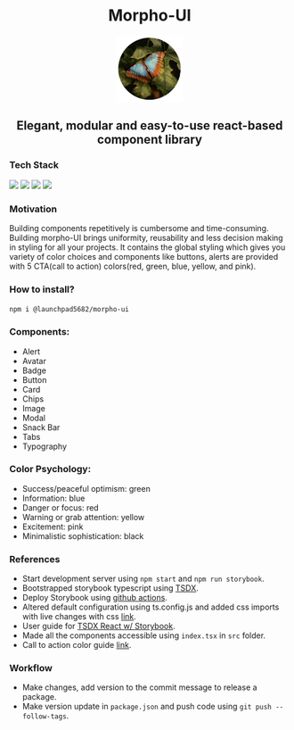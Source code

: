 <h1 align="center">Morpho-UI</h1>
<p align="center"><img src="./assets/logo.png" height="120px" align="center"/></p>
<h2 align="center">Elegant, modular and easy-to-use react-based component library</h2>
</center>

### Tech Stack
![](https://img.shields.io/badge/TypeScript-007ACC?style=for-the-badge&logo=typescript&logoColor=white) 
![](https://img.shields.io/badge/React-20232A?style=for-the-badge&logo=react&logoColor=61DAFB)
![](https://img.shields.io/badge/storybook-FF4785?style=for-the-badge&logo=storybook&logoColor=white)
![](https://img.shields.io/badge/GitHub_Actions-2088FF?style=for-the-badge&logo=github-actions&logoColor=white)

### Motivation
Building components repetitively is cumbersome and time-consuming. Building morpho-UI brings uniformity, reusability and less decision making in styling for all your projects. It contains the global styling which gives you variety of color choices and 
components like buttons, alerts are provided with 5 CTA(call to action) colors(red, green, blue, yellow, and pink).
### How to install? 
```npm i @launchpad5682/morpho-ui```
### Components:
- Alert
- Avatar
- Badge
- Button
- Card
- Chips
- Image
- Modal
- Snack Bar
- Tabs
- Typography
### Color Psychology: 
- Success/peaceful optimism: green
- Information: blue
- Danger or focus: red
- Warning or grab attention: yellow
- Excitement: pink
- Minimalistic sophistication: black

### References
* Start development server using ```npm start``` and  ```npm run storybook```.
* Bootstrapped storybook typescript using [TSDX](https://tsdx.io/).
* Deploy Storybook using [github actions](https://dev.to/kouts/deploy-storybook-to-github-pages-3bij).
* Altered default configuration using ts.config.js and added css imports with live changes with css [link](https://stackoverflow.com/questions/63285566/css-module-gets-bundled-but-is-not-referenced-using-tsdx-which-uses-rollup-under).
* User guide for [TSDX React w/ Storybook](https://github.com/jaredpalmer/tsdx/blob/master/templates/react-with-storybook/README.md).
* Made all the components accessible using ```index.tsx``` in ```src``` folder.
* Call to action color guide [link](https://aritic.com/blog/aritic-pinpoint/call-to-action-button-color-guide/).
### Workflow 
- Make changes, add version to the commit message to release a package.
- Make version update in ```package.json``` and push code using ```git push --follow-tags```.
